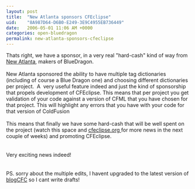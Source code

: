 ```yaml
---
layout: post
title:  "New Atlanta sponsors CFEclipse"
uid:	"8A987D64-D6B0-E249-3E9C4955EB736449"
date:   2006-05-01 11:06 AM +0000
categories: open-bluedragon
permalink: new-atlanta-sponsors-cfeclipse
---
```

Thats right, we have a sponsor, in a very real &quot;hard-cash&quot; kind of way from <a href="http://www.newatlanta.com/" target="_blank">New Atlanta</a>, makers of BlueDragon. <br /><br />New Atlanta sponsored the ability to have multiple tag dictionaries (including of course a Blue Dragon one) and choosing different dictionaries per project.&nbsp; A&nbsp; very useful feature indeed and just the kind of sponsorship that propels development of CFEclipse. This means that per project you get validation of your code against a version of CFML that you have chosen for that project. This will highlight any errors that you have with your code for that version of ColdFusion<br /><br />This means that finally we have some hard-cash that will be well spent on the project (watch this space and <a href="http://cfeclipse.org" target="_blank">cfeclipse.org </a>for more news in the next couple of weeks) and promoting CFEclipse.<br /><br /><br />Very exciting news indeed!<br /><br /><br />PS. sorry about the multiple edits, I havent upgraded to the latest version of <a href="http://www.blogcfc.com" target="_blank">blogCFC</a> so I cant write drafts!